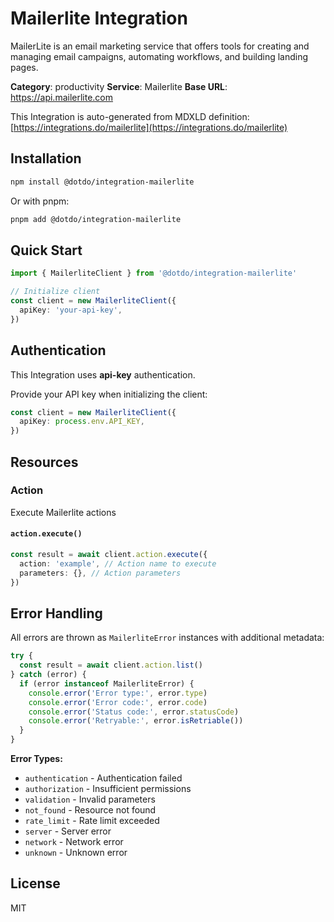 # Mailerlite Integration

MailerLite is an email marketing service that offers tools for creating and managing email campaigns, automating workflows, and building landing pages.

**Category**: productivity
**Service**: Mailerlite
**Base URL**: https://api.mailerlite.com

This Integration is auto-generated from MDXLD definition: [https://integrations.do/mailerlite](https://integrations.do/mailerlite)

## Installation

```bash
npm install @dotdo/integration-mailerlite
```

Or with pnpm:

```bash
pnpm add @dotdo/integration-mailerlite
```

## Quick Start

```typescript
import { MailerliteClient } from '@dotdo/integration-mailerlite'

// Initialize client
const client = new MailerliteClient({
  apiKey: 'your-api-key',
})
```

## Authentication

This Integration uses **api-key** authentication.

Provide your API key when initializing the client:

```typescript
const client = new MailerliteClient({
  apiKey: process.env.API_KEY,
})
```

## Resources

### Action

Execute Mailerlite actions

#### `action.execute()`

```typescript
const result = await client.action.execute({
  action: 'example', // Action name to execute
  parameters: {}, // Action parameters
})
```

## Error Handling

All errors are thrown as `MailerliteError` instances with additional metadata:

```typescript
try {
  const result = await client.action.list()
} catch (error) {
  if (error instanceof MailerliteError) {
    console.error('Error type:', error.type)
    console.error('Error code:', error.code)
    console.error('Status code:', error.statusCode)
    console.error('Retryable:', error.isRetriable())
  }
}
```

**Error Types:**

- `authentication` - Authentication failed
- `authorization` - Insufficient permissions
- `validation` - Invalid parameters
- `not_found` - Resource not found
- `rate_limit` - Rate limit exceeded
- `server` - Server error
- `network` - Network error
- `unknown` - Unknown error

## License

MIT
